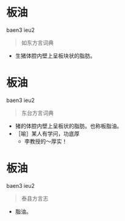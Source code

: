 # 板油
baen3 ieu2
> 如东方言词典
- 生猪体腔内壁上呈板块状的脂肪。

# 板油
baen3 ieu2
> 东台方言词典
- 猪的体腔内壁上呈板状的脂肪。也称板脂油。
- ［喻］某人有学问，功底厚
  - 李教授的～厚实！

# 板油
baen3 ieu2
> 泰县方言志
- 脂油。

